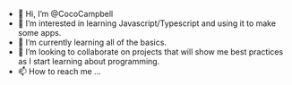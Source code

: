 - 👋 Hi, I’m @CocoCampbell
- 👀 I’m interested in learning Javascript/Typescript and using it to make some apps.
- 🌱 I’m currently learning all of the basics.
- 💞️ I’m looking to collaborate on projects that will show me best practices as I start learning about programming.
- 📫 How to reach me ...

<!---
CocoCampbell/CocoCampbell is a ✨ special ✨ repository because its `README.md` (this file) appears on your GitHub profile.
You can click the Preview link to take a look at your changes.
--->
